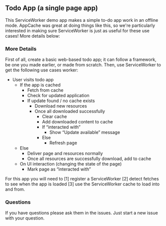 ## Todo App (a single page app)

This ServiceWorker demo app makes a simple to-do app work in an offline mode. AppCache was great at doing things like this, so we're particularly interested in making sure ServiceWorker is just as useful for these use cases! More details below:

### More Details
First of all, create a basic web-based todo app; it can follow a framework, be one you made earlier, or made from scratch. Then, use ServiceWorker to get the following use cases worker:

* User visits todo app
    * If the app is cached
        * Fetch from cache
        * Check for updated application
        * If update found / no cache exists
            * Download new resources
            * Once all downloaded successfully
                * Clear cache
                * Add downloaded content to cache
                * If “interacted with”
                    * Show “Update available” message
                * Else
                    * Refresh page
    * Else
        * Deliver page and resources normally
        * Once all resources are successfully download, add to cache
    * On UI interaction (changing the state of the page)
        * Mark page as “interacted with”

For this app you will need to [1] register a ServiceWorker [2] detect fetches to see when the app is loaded [3] use the ServiceWorker cache to load into and from. 

### Questions 
If you have questions please ask them in the issues. Just start a new issue with your question.
